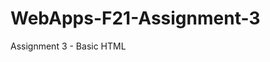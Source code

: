 # WebApps-F21-Assignment-3
Assignment 3 - Basic HTML<br>
  <a href= https://44-563-webapps-f21.github.io/webapps-f21-assignment-3-SINDHUJA-ADIDALA/ ></a>
